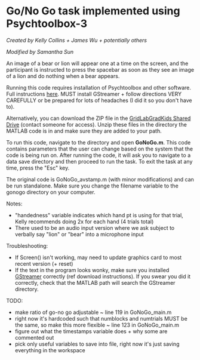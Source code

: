 # Go/No Go task implemented using Psychtoolbox-3 
*Created by Kelly Collins + James Wu + potentially others*

*Modified by Samantha Sun*

An image of a bear or lion will appear one at a time on the screen, and the participant is instructed to press the spacebar as soon as they see an image of a lion and do nothing when a bear appears. 

Running this code requires installation of Psychtoolbox and other software. Full instructions [here](http://psychtoolbox.org/download.html#upgrading). MUST install GStreamer + follow directions VERY CAREFULLY or be prepared for lots of headaches (I did it so you don't have to).

Alternatively, you can download the ZIP file in the [GridLabGradKids Shared Drive](https://drive.google.com/drive/u/1/folders/0AEG4iQaImNUJUk9PVA) (contact someone for access). Unzip these files in the directory the MATLAB code is in and make sure they are added to your path. 


To run this code, navigate to the directory and open **GoNoGo.m**. This code contains parameters that the user can change based on the system that the code is being run on. After running the code, it will ask you to navigate to a data save directory and then proceed to run the task. To exit the task at any time, press the "Esc" key.

The original code is GoNoGo_avstamp.m (with minor modifications) and can be run standalone. Make sure you change the filename variable to the gonogo directory on your computer.

Notes:
- "handedness" variable indicates which hand pt is using for that trial, Kelly recommends doing 2x for each hand (4 trials total)
- There used to be an audio input version where we ask subject to verbally say "lion" or "bear" into a microphone input

Troubleshooting:
- If Screen() isn't working, may need to update graphics card to most recent version (+ reset)
- If the text in the program looks wonky, make sure you installed [GStreamer](http://gstreamer.freedesktop.org/download/) correctly (ref download instructions). If you swear you did it correctly, check that the MATLAB path will search the GStreamer directory. 

TODO:
- make ratio of go-no go adjustable ~ line 119 in GoNoGo_main.m
- right now it's hardcoded such that numblocks and numtrials MUST be the same, so make this more flexible ~ line 123 in GoNoGo_main.m
- figure out what the timestamps variable does + why some are commented out
- pick only useful variables to save into file, right now it's just saving everything in the workspace
